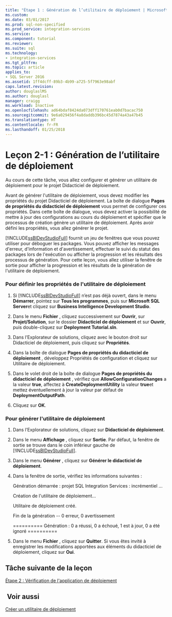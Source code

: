 ```yaml
---
title: "Étape 1 : Génération de l’utilitaire de déploiement | Microsoft Docs"
ms.custom: 
ms.date: 03/01/2017
ms.prod: sql-non-specified
ms.prod_service: integration-services
ms.service: 
ms.component: tutorial
ms.reviewer: 
ms.suite: sql
ms.technology:
- integration-services
ms.tgt_pltfrm: 
ms.topic: article
applies_to:
- SQL Server 2016
ms.assetid: 1ff4dcff-89b3-4b99-a725-5f7963e98abf
caps.latest.revision: 
author: douglaslMS
ms.author: douglasl
manager: craigg
ms.workload: Inactive
ms.openlocfilehash: ad64bdaf8424da073dff170761eab0d7bacac750
ms.sourcegitcommit: 9e6a029456f4a8daddb396bc45d7874a43a47b45
ms.translationtype: HT
ms.contentlocale: fr-FR
ms.lasthandoff: 01/25/2018
---
```

# <a name="lesson-2-1---building-the-deployment-utility"></a>Leçon 2-1 : Génération de l’utilitaire de déploiement
Au cours de cette tâche, vous allez configurer et générer un utilitaire de déploiement pour le projet Didacticiel de déploiement.  
  
Avant de générer l'utilitaire de déploiement, vous devez modifier les propriétés du projet Didacticiel de déploiement. La boîte de dialogue **Pages de propriétés du didacticiel de déploiement** vous permet de configurer ces propriétés. Dans cette boîte de dialogue, vous devez activer la possibilité de mettre à jour des configurations au cours du déploiement et spécifier que le processus de création génère un utilitaire de déploiement. Après avoir défini les propriétés, vous allez générer le projet.  
  
[!INCLUDE[ssBIDevStudioFull](../includes/ssbidevstudiofull-md.md)] fournit un jeu de fenêtres que vous pouvez utiliser pour déboguer les packages. Vous pouvez afficher les messages d'erreur, d'information et d'avertissement, effectuer le suivi du statut des packages lors de l'exécution ou afficher la progression et les résultats des processus de génération. Pour cette leçon, vous allez utiliser la fenêtre de sortie pour afficher la progression et les résultats de la génération de l'utilitaire de déploiement.  
  
### <a name="to-set-the-deployment-utility-properties"></a>Pour définir les propriétés de l'utilitaire de déploiement  
  
1.  Si [!INCLUDE[ssBIDevStudioFull](../includes/ssbidevstudiofull-md.md)] n’est pas déjà ouvert, dans le menu **Démarrer**, pointez sur **Tous les programmes**, puis sur **Microsoft SQL Server**et cliquez sur **Business Intelligence Development Studio**.  
  
2.  Dans le menu **Fichier** , cliquez successivement sur **Ouvrir**, sur **Projet/Solution**, sur le dossier **Didacticiel de déploiement** et sur **Ouvrir**, puis double-cliquez sur **Deployment Tutorial.sln**.  
  
3.  Dans l’Explorateur de solutions, cliquez avec le bouton droit sur Didacticiel de déploiement, puis cliquez sur **Propriétés**.  
  
4.  Dans la boîte de dialogue **Pages de propriétés du didacticiel de déploiement** , développez Propriétés de configuration et cliquez sur Utilitaire de déploiement.  
  
5.  Dans le volet droit de la boîte de dialogue **Pages de propriétés du didacticiel de déploiement** , vérifiez que **AllowConfigurationChanges** a la valeur **true**, affectez à **CreateDeploymentUtility** la valeur **true**et mettez éventuellement à jour la valeur par défaut de **DeploymentOutputPath**.  
  
6.  Cliquez sur **OK**.  
  
### <a name="to-build-the-deployment-utility"></a>Pour générer l'utilitaire de déploiement  
  
1.  Dans l’Explorateur de solutions, cliquez sur **Didacticiel de déploiement**.  
  
2.  Dans le menu **Affichage** , cliquez sur **Sortie**. Par défaut, la fenêtre de sortie se trouve dans le coin inférieur gauche de [!INCLUDE[ssBIDevStudioFull](../includes/ssbidevstudiofull-md.md)].  
  
3.  Dans le menu **Générer** , cliquez sur **Générer le didacticiel de déploiement**.  
  
4.  Dans la fenêtre de sortie, vérifiez les informations suivantes :  
  
    Génération démarrée : projet SQL Integration Services : incrémentiel ...  
  
    Création de l'utilitaire de déploiement...  
  
    Utilitaire de déploiement créé.  
  
    Fin de la génération -- 0 erreur, 0 avertissement  
  
    ========== Génération : 0 a réussi, 0 a échoué, 1 est à jour, 0 a été ignoré ==========  
  
5.  Dans le menu **Fichier** , cliquez sur **Quitter**. Si vous êtes invité à enregistrer les modifications apportées aux éléments du didacticiel de déploiement, cliquez sur **Oui**.  
  
## <a name="next-task-in-lesson"></a>Tâche suivante de la leçon  
[Étape 2 : Vérification de l'application de déploiement](../integration-services/lesson-2-2-verifying-the-deployment-bundle.md)  
  
## <a name="see-also"></a> Voir aussi  
[Créer un utilitaire de déploiement](../integration-services/packages/create-a-deployment-utility.md)  
  
  
  

